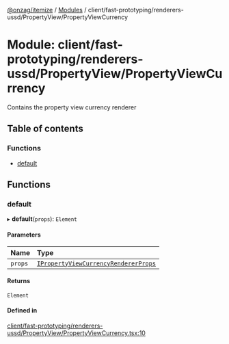 [@onzag/itemize](../README.md) / [Modules](../modules.md) / client/fast-prototyping/renderers-ussd/PropertyView/PropertyViewCurrency

# Module: client/fast-prototyping/renderers-ussd/PropertyView/PropertyViewCurrency

Contains the property view currency renderer

## Table of contents

### Functions

- [default](client_fast_prototyping_renderers_ussd_PropertyView_PropertyViewCurrency.md#default)

## Functions

### default

▸ **default**(`props`): `Element`

#### Parameters

| Name | Type |
| :------ | :------ |
| `props` | [`IPropertyViewCurrencyRendererProps`](../interfaces/client_internal_components_PropertyView_PropertyViewCurrency.IPropertyViewCurrencyRendererProps.md) |

#### Returns

`Element`

#### Defined in

[client/fast-prototyping/renderers-ussd/PropertyView/PropertyViewCurrency.tsx:10](https://github.com/onzag/itemize/blob/f2db74a5/client/fast-prototyping/renderers-ussd/PropertyView/PropertyViewCurrency.tsx#L10)
